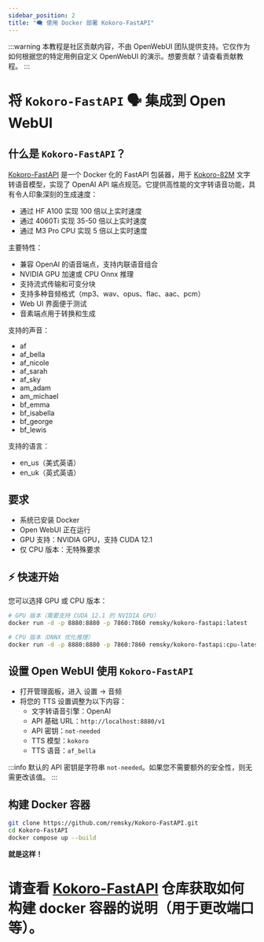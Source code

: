 ```yaml
---
sidebar_position: 2
title: "🗨️ 使用 Docker 部署 Kokoro-FastAPI"
---
```


:::warning
本教程是社区贡献内容，不由 OpenWebUI 团队提供支持。它仅作为如何根据您的特定用例自定义 OpenWebUI 的演示。想要贡献？请查看贡献教程。
:::

# 将 `Kokoro-FastAPI` 🗣️ 集成到 Open WebUI

## 什么是 `Kokoro-FastAPI`？

[Kokoro-FastAPI](https://github.com/remsky/Kokoro-FastAPI) 是一个 Docker 化的 FastAPI 包装器，用于 [Kokoro-82M](https://huggingface.co/hexgrad/Kokoro-82M) 文字转语音模型，实现了 OpenAI API 端点规范。它提供高性能的文字转语音功能，具有令人印象深刻的生成速度：

- 通过 HF A100 实现 100 倍以上实时速度
- 通过 4060Ti 实现 35-50 倍以上实时速度
- 通过 M3 Pro CPU 实现 5 倍以上实时速度

主要特性：
- 兼容 OpenAI 的语音端点，支持内联语音组合
- NVIDIA GPU 加速或 CPU Onnx 推理
- 支持流式传输和可变分块
- 支持多种音频格式（mp3、wav、opus、flac、aac、pcm）
- Web UI 界面便于测试
- 音素端点用于转换和生成

支持的声音：
 - af
 - af_bella
 - af_nicole
 - af_sarah
 - af_sky
 - am_adam
 - am_michael
 - bf_emma
 - bf_isabella
 - bf_george
 - bf_lewis

支持的语言：
 - en_us（美式英语）
 - en_uk（英式英语）

## 要求

- 系统已安装 Docker
- Open WebUI 正在运行
- GPU 支持：NVIDIA GPU，支持 CUDA 12.1
- 仅 CPU 版本：无特殊要求

## ⚡️ 快速开始

您可以选择 GPU 或 CPU 版本：

```bash
# GPU 版本（需要支持 CUDA 12.1 的 NVIDIA GPU）
docker run -d -p 8880:8880 -p 7860:7860 remsky/kokoro-fastapi:latest

# CPU 版本（ONNX 优化推理）
docker run -d -p 8880:8880 -p 7860:7860 remsky/kokoro-fastapi:cpu-latest
```

## 设置 Open WebUI 使用 `Kokoro-FastAPI`

- 打开管理面板，进入 设置 -> 音频
- 将您的 TTS 设置调整为以下内容：
  - 文字转语音引擎：OpenAI
  - API 基础 URL：`http://localhost:8880/v1`
  - API 密钥：`not-needed`
  - TTS 模型：`kokoro`
  - TTS 语音：`af_bella`

:::info
默认的 API 密钥是字符串 `not-needed`。如果您不需要额外的安全性，则无需更改该值。
:::

## 构建 Docker 容器

```bash
git clone https://github.com/remsky/Kokoro-FastAPI.git
cd Kokoro-FastAPI
docker compose up --build
```

**就是这样！**

# 请查看 [Kokoro-FastAPI](https://github.com/remsky/Kokoro-FastAPI) 仓库获取如何构建 docker 容器的说明（用于更改端口等）。

